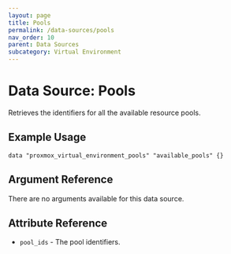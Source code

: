 ```yaml
---
layout: page
title: Pools
permalink: /data-sources/pools
nav_order: 10
parent: Data Sources
subcategory: Virtual Environment
---
```


# Data Source: Pools

Retrieves the identifiers for all the available resource pools.

## Example Usage

```
data "proxmox_virtual_environment_pools" "available_pools" {}
```

## Argument Reference

There are no arguments available for this data source.

## Attribute Reference

* `pool_ids` - The pool identifiers.
